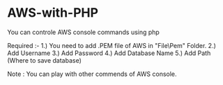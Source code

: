 # AWS-with-PHP
You can controle AWS console commands using php

Required :- 
  1.) You need to add .PEM file of AWS in "File\Pem" Folder.
  2.) Add Username
  3.) Add Password
  4.) Add Database Name
  5.) Add Path (Where to save database)
  
 Note : 
  You can play with other commends of AWS console. 
